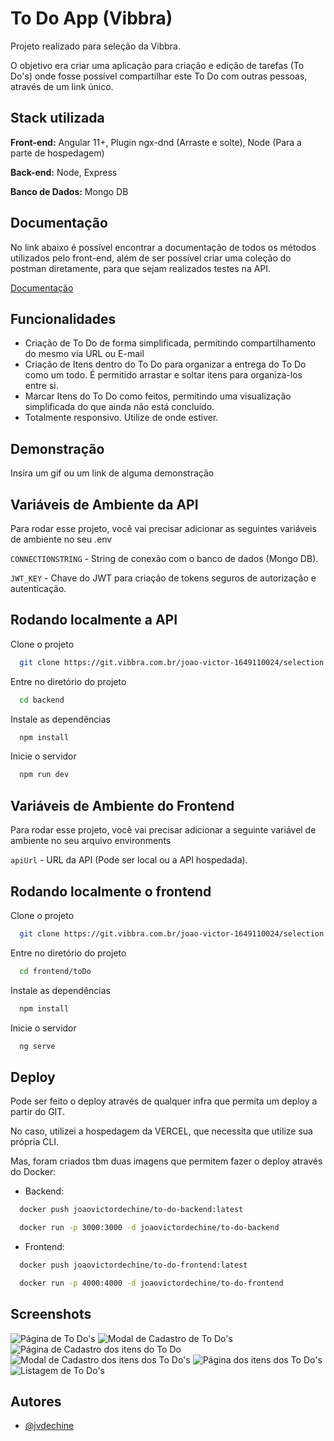 
# To Do App (Vibbra)

Projeto realizado para seleção da Vibbra.

O objetivo era criar uma aplicação para criação e edição de tarefas (To Do's) onde fosse possível compartilhar este To Do
com outras pessoas, através de um link único.
## Stack utilizada

**Front-end:** Angular 11+, Plugin ngx-dnd (Arraste e solte), Node (Para a parte de hospedagem)

**Back-end:** Node, Express

**Banco de Dados:** Mongo DB


## Documentação

No link abaixo é possível encontrar a documentação de todos os métodos utilizados pelo front-end, 
além de ser possível criar uma coleção do postman diretamente, para que sejam realizados testes na API.

[Documentação](https://documenter.getpostman.com/view/11678602/UVyysCNQ)


## Funcionalidades

- Criação de To Do de forma simplificada, permitindo compartilhamento do mesmo via URL ou E-mail
- Criação de Itens dentro do To Do para organizar a entrega do To Do como um todo. É permitido arrastar e soltar itens para organiza-los
entre si.
- Marcar Itens do To Do como feitos, permitindo uma visualização simplificada do que ainda não está concluído.
- Totalmente responsivo. Utilize de onde estiver.


## Demonstração

Insira um gif ou um link de alguma demonstração


## Variáveis de Ambiente da API

Para rodar esse projeto, você vai precisar adicionar as seguintes variáveis de ambiente no seu .env

`CONNECTIONSTRING` - String de conexão com o banco de dados (Mongo DB).

`JWT_KEY` - Chave do JWT para criação de tokens seguros de autorização e autenticação.


## Rodando localmente a API

Clone o projeto

```bash
  git clone https://git.vibbra.com.br/joao-victor-1649110024/selection
```

Entre no diretório do projeto

```bash
  cd backend
```

Instale as dependências

```bash
  npm install
```

Inicie o servidor

```bash
  npm run dev
```


## Variáveis de Ambiente do Frontend

Para rodar esse projeto, você vai precisar adicionar a seguinte variável de ambiente no seu arquivo environments

`apiUrl` - URL da API (Pode ser local ou a API hospedada).


## Rodando localmente o frontend

Clone o projeto

```bash
  git clone https://git.vibbra.com.br/joao-victor-1649110024/selection
```

Entre no diretório do projeto

```bash
  cd frontend/toDo
```

Instale as dependências

```bash
  npm install
```

Inicie o servidor

```bash
  ng serve
```


## Deploy

Pode ser feito o deploy através de qualquer infra que permita um deploy a partir do GIT.

No caso, utilizei a hospedagem da VERCEL, que necessita que utilize sua própria CLI.

Mas, foram criados tbm duas imagens que permitem fazer o deploy através do Docker:

- Backend: 
```bash
  docker push joaovictordechine/to-do-backend:latest
```
```bash
  docker run -p 3000:3000 -d joaovictordechine/to-do-backend
```

- Frontend: 
```bash
  docker push joaovictordechine/to-do-frontend:latest
```
```bash
  docker run -p 4000:4000 -d joaovictordechine/to-do-frontend
```
## Screenshots

![Página de To Do's](https://to-do-vibbra.vercel.app/assets/print-1.png)
![Modal de Cadastro de To Do's](https://to-do-vibbra.vercel.app/assets/print-2.png)
![Página de Cadastro dos itens do To Do](https://to-do-vibbra.vercel.app/assets/print-3.png)
![Modal de Cadastro dos itens dos To Do's](https://to-do-vibbra.vercel.app/assets/print-4.png)
![Página dos itens dos To Do's](https://to-do-vibbra.vercel.app/assets/print-5.png)
![Listagem de To Do's](https://to-do-vibbra.vercel.app/assets/print-6.png)


## Autores

- [@jvdechine](https://github.com/jvdechine)

